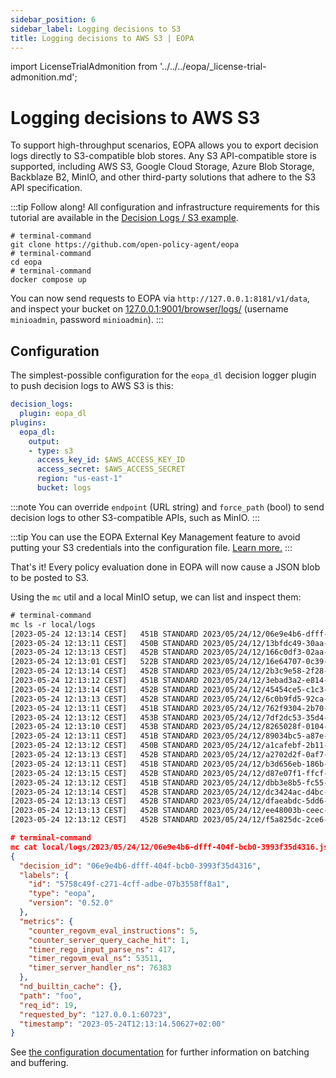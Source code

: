 ```yaml
---
sidebar_position: 6
sidebar_label: Logging decisions to S3
title: Logging decisions to AWS S3 | EOPA
---
```


<!-- markdownlint-disable MD044 -->
import LicenseTrialAdmonition from '../../../eopa/_license-trial-admonition.md';


# Logging decisions to AWS S3

To support high-throughput scenarios, EOPA allows you to export
decision logs directly to S3-compatible blob stores. Any S3 API-compatible store
is supported, including AWS S3, Google Cloud Storage, Azure Blob Storage,
Backblaze B2, MinIO, and other third-party solutions that adhere to the S3 API
specification.

:::tip Follow along!
All configuration and infrastructure requirements
for this tutorial are available in the [Decision Logs / S3 example](https://github.com/open-policy-agent/eopa/tree/main/examples/decision-logs/s3).

```interactive
# terminal-command
git clone https://github.com/open-policy-agent/eopa
# terminal-command
cd eopa
# terminal-command
docker compose up
```

You can now send requests to EOPA via `http://127.0.0.1:8181/v1/data`, and
inspect your bucket on [127.0.0.1:9001/browser/logs/](http://127.0.0.1:9001)
(username `minioadmin`, password `minioadmin`).
:::

<LicenseTrialAdmonition />


## Configuration

The simplest-possible configuration for the `eopa_dl` decision logger plugin to
push decision logs to AWS S3 is this:

```yaml
decision_logs:
  plugin: eopa_dl
plugins:
  eopa_dl:
    output:
    - type: s3
      access_key_id: $AWS_ACCESS_KEY_ID
      access_secret: $AWS_ACCESS_SECRET
      region: "us-east-1"
      bucket: logs
```

:::note
You can override `endpoint` (URL string) and `force_path` (bool) to send decision logs
to other S3-compatible APIs, such as MinIO.
:::

:::tip
You can use the EOPA External Key Management feature to avoid putting your
S3 credentials into the configuration file.
[Learn more.](/eopa/reference/configuration/using-secrets/from-hashicorp-vault)
:::

That's it! Every policy evaluation done in EOPA will now cause a JSON blob
to be posted to S3.

Using the `mc` util and a local MinIO setup, we can list and inspect them:

```txt
# terminal-command
mc ls -r local/logs
[2023-05-24 12:13:14 CEST]   451B STANDARD 2023/05/24/12/06e9e4b6-dfff-404f-bcb0-3993f35d4316.json
[2023-05-24 12:13:11 CEST]   450B STANDARD 2023/05/24/12/13bfdc49-30aa-4ec5-ae4e-575bd5472f95.json
[2023-05-24 12:13:13 CEST]   452B STANDARD 2023/05/24/12/166c0df3-02aa-4f1b-b3ad-b7e385268a61.json
[2023-05-24 12:13:01 CEST]   522B STANDARD 2023/05/24/12/16e64707-0c39-4661-ba84-5df6004bef32.json
[2023-05-24 12:13:14 CEST]   452B STANDARD 2023/05/24/12/2b3c9e58-2f28-4e71-91b5-60b0a563dffd.json
[2023-05-24 12:13:12 CEST]   451B STANDARD 2023/05/24/12/3ebad3a2-e814-4961-a5d7-805daabb43c4.json
[2023-05-24 12:13:14 CEST]   452B STANDARD 2023/05/24/12/45454ce5-c1c3-400e-9553-847897cac674.json
[2023-05-24 12:13:13 CEST]   452B STANDARD 2023/05/24/12/6c0b9fd5-92ca-4a4c-8f4c-16a6d1b7f44d.json
[2023-05-24 12:13:11 CEST]   451B STANDARD 2023/05/24/12/762f9304-2b70-4e7a-a933-87fff04c006f.json
[2023-05-24 12:13:12 CEST]   453B STANDARD 2023/05/24/12/7df2dc53-35d4-47ef-9068-e149d1afaba1.json
[2023-05-24 12:13:10 CEST]   453B STANDARD 2023/05/24/12/8265028f-0104-44b8-8b17-cb634035ee1a.json
[2023-05-24 12:13:11 CEST]   451B STANDARD 2023/05/24/12/89034bc5-a87e-4838-8e70-920ae25291fc.json
[2023-05-24 12:13:12 CEST]   450B STANDARD 2023/05/24/12/a1cafebf-2b11-4cfe-9270-857375ae2c95.json
[2023-05-24 12:13:13 CEST]   452B STANDARD 2023/05/24/12/a2702d2f-0af7-4bc3-bbd1-3e326f825daf.json
[2023-05-24 12:13:11 CEST]   451B STANDARD 2023/05/24/12/b3d656eb-186b-45d4-9c25-8a8ea0dc80b3.json
[2023-05-24 12:13:15 CEST]   452B STANDARD 2023/05/24/12/d87e07f1-ffcf-4240-9721-bb8c0f8d37e0.json
[2023-05-24 12:13:12 CEST]   451B STANDARD 2023/05/24/12/dbb3e8b5-fc55-489b-b75a-914a88052097.json
[2023-05-24 12:13:14 CEST]   452B STANDARD 2023/05/24/12/dc3424ac-d4bc-49ac-a8fb-c323846f31fc.json
[2023-05-24 12:13:13 CEST]   452B STANDARD 2023/05/24/12/dfaeabdc-5dd6-4995-b946-0fc74ca70169.json
[2023-05-24 12:13:13 CEST]   452B STANDARD 2023/05/24/12/ee48003b-ceec-48b5-94e3-b4c5e9eebe3f.json
[2023-05-24 12:13:12 CEST]   452B STANDARD 2023/05/24/12/f5a825dc-2ce6-4e53-a242-0c14a4d60c8d.json
```
```json
# terminal-command
mc cat local/logs/2023/05/24/12/06e9e4b6-dfff-404f-bcb0-3993f35d4316.json | jq
{
  "decision_id": "06e9e4b6-dfff-404f-bcb0-3993f35d4316",
  "labels": {
    "id": "5758c49f-c271-4cff-adbe-07b3558ff8a1",
    "type": "eopa",
    "version": "0.52.0"
  },
  "metrics": {
    "counter_regovm_eval_instructions": 5,
    "counter_server_query_cache_hit": 1,
    "timer_rego_input_parse_ns": 417,
    "timer_regovm_eval_ns": 53511,
    "timer_server_handler_ns": 76383
  },
  "nd_builtin_cache": {},
  "path": "foo",
  "req_id": 19,
  "requested_by": "127.0.0.1:60723",
  "timestamp": "2023-05-24T12:13:14.50627+02:00"
}
```

See [the configuration documentation](/eopa/reference/configuration/decision-logs/s3)
for further information on batching and buffering.
